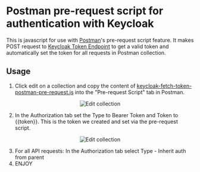# Postman pre-request script for authentication with Keycloak

This is javascript for use with [Postman](https://www.getpostman.com/)'s pre-request script feature.
It makes POST request to [Keycloak Token Endpoint](http://www.keycloak.org/docs/3.2/securing_apps/topics/oidc/oidc-generic.html) to
get a valid token and automatically set the token for all requests in Postman collection.

## Usage

1. Click edit on a collection and copy the content of [keycloak-fetch-token-postman-pre-request.js](keycloak-fetch-token-postman-pre-request.js) into the "Pre-request Script" tab in Postman.

 <p align="center">
  <img src="https://github.com/alexatiks/keycloak-postman-pre-request/raw/master/screenshots/postman-edit-script.png?raw=true" alt="Edit collection"/>
</p>

2. In the Authorization tab set the Type to Bearer Token and Token to {{token}}. This is the token we created and set via the pre-request script.

 <p align="center">
  <img src="https://github.com/alexatiks/keycloak-postman-pre-request/raw/master/screenshots/postman-edit-auth.png?raw=true" alt="Edit collection"/>
</p>
 
3. For all API requests: In the Authorization tab select Type - Inherit auth from parent
4. ENJOY
